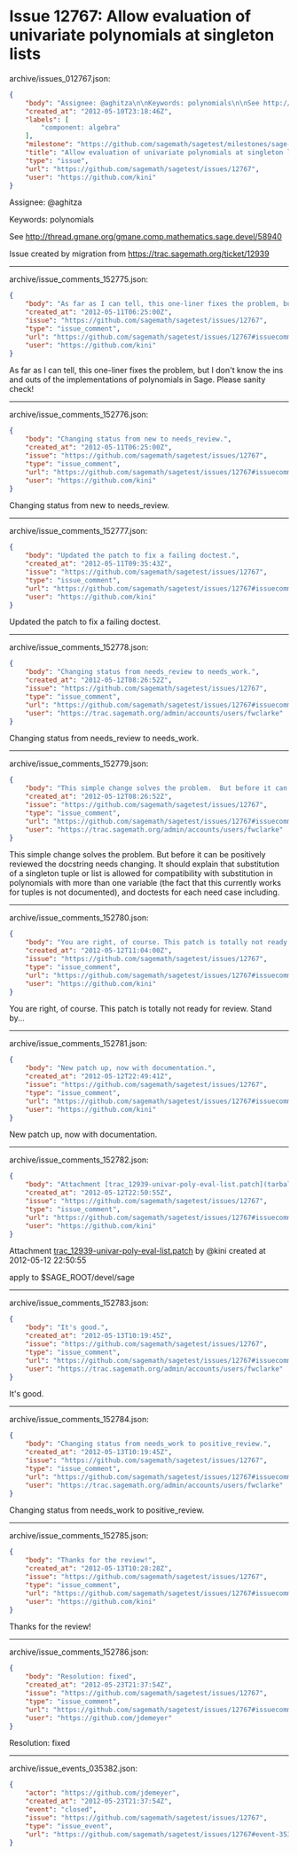 # Issue 12767: Allow evaluation of univariate polynomials at singleton lists

archive/issues_012767.json:
```json
{
    "body": "Assignee: @aghitza\n\nKeywords: polynomials\n\nSee http://thread.gmane.org/gmane.comp.mathematics.sage.devel/58940\n\nIssue created by migration from https://trac.sagemath.org/ticket/12939\n\n",
    "created_at": "2012-05-10T23:18:46Z",
    "labels": [
        "component: algebra"
    ],
    "milestone": "https://github.com/sagemath/sagetest/milestones/sage-5.1",
    "title": "Allow evaluation of univariate polynomials at singleton lists",
    "type": "issue",
    "url": "https://github.com/sagemath/sagetest/issues/12767",
    "user": "https://github.com/kini"
}
```
Assignee: @aghitza

Keywords: polynomials

See http://thread.gmane.org/gmane.comp.mathematics.sage.devel/58940

Issue created by migration from https://trac.sagemath.org/ticket/12939





---

archive/issue_comments_152775.json:
```json
{
    "body": "As far as I can tell, this one-liner fixes the problem, but I don't know the ins and outs of the implementations of polynomials in Sage. Please sanity check!",
    "created_at": "2012-05-11T06:25:00Z",
    "issue": "https://github.com/sagemath/sagetest/issues/12767",
    "type": "issue_comment",
    "url": "https://github.com/sagemath/sagetest/issues/12767#issuecomment-152775",
    "user": "https://github.com/kini"
}
```

As far as I can tell, this one-liner fixes the problem, but I don't know the ins and outs of the implementations of polynomials in Sage. Please sanity check!



---

archive/issue_comments_152776.json:
```json
{
    "body": "Changing status from new to needs_review.",
    "created_at": "2012-05-11T06:25:00Z",
    "issue": "https://github.com/sagemath/sagetest/issues/12767",
    "type": "issue_comment",
    "url": "https://github.com/sagemath/sagetest/issues/12767#issuecomment-152776",
    "user": "https://github.com/kini"
}
```

Changing status from new to needs_review.



---

archive/issue_comments_152777.json:
```json
{
    "body": "Updated the patch to fix a failing doctest.",
    "created_at": "2012-05-11T09:35:43Z",
    "issue": "https://github.com/sagemath/sagetest/issues/12767",
    "type": "issue_comment",
    "url": "https://github.com/sagemath/sagetest/issues/12767#issuecomment-152777",
    "user": "https://github.com/kini"
}
```

Updated the patch to fix a failing doctest.



---

archive/issue_comments_152778.json:
```json
{
    "body": "Changing status from needs_review to needs_work.",
    "created_at": "2012-05-12T08:26:52Z",
    "issue": "https://github.com/sagemath/sagetest/issues/12767",
    "type": "issue_comment",
    "url": "https://github.com/sagemath/sagetest/issues/12767#issuecomment-152778",
    "user": "https://trac.sagemath.org/admin/accounts/users/fwclarke"
}
```

Changing status from needs_review to needs_work.



---

archive/issue_comments_152779.json:
```json
{
    "body": "This simple change solves the problem.  But before it can be positively reviewed the docstring needs changing.  It should explain that substitution of a singleton tuple or list is allowed for compatibility with substitution in polynomials with more than one variable (the fact that this currently works for tuples is not documented), and doctests for each need case including.",
    "created_at": "2012-05-12T08:26:52Z",
    "issue": "https://github.com/sagemath/sagetest/issues/12767",
    "type": "issue_comment",
    "url": "https://github.com/sagemath/sagetest/issues/12767#issuecomment-152779",
    "user": "https://trac.sagemath.org/admin/accounts/users/fwclarke"
}
```

This simple change solves the problem.  But before it can be positively reviewed the docstring needs changing.  It should explain that substitution of a singleton tuple or list is allowed for compatibility with substitution in polynomials with more than one variable (the fact that this currently works for tuples is not documented), and doctests for each need case including.



---

archive/issue_comments_152780.json:
```json
{
    "body": "You are right, of course. This patch is totally not ready for review. Stand by...",
    "created_at": "2012-05-12T11:04:00Z",
    "issue": "https://github.com/sagemath/sagetest/issues/12767",
    "type": "issue_comment",
    "url": "https://github.com/sagemath/sagetest/issues/12767#issuecomment-152780",
    "user": "https://github.com/kini"
}
```

You are right, of course. This patch is totally not ready for review. Stand by...



---

archive/issue_comments_152781.json:
```json
{
    "body": "New patch up, now with documentation.",
    "created_at": "2012-05-12T22:49:41Z",
    "issue": "https://github.com/sagemath/sagetest/issues/12767",
    "type": "issue_comment",
    "url": "https://github.com/sagemath/sagetest/issues/12767#issuecomment-152781",
    "user": "https://github.com/kini"
}
```

New patch up, now with documentation.



---

archive/issue_comments_152782.json:
```json
{
    "body": "Attachment [trac_12939-univar-poly-eval-list.patch](tarball://root/attachments/some-uuid/ticket12939/trac_12939-univar-poly-eval-list.patch) by @kini created at 2012-05-12 22:50:55\n\napply to $SAGE_ROOT/devel/sage",
    "created_at": "2012-05-12T22:50:55Z",
    "issue": "https://github.com/sagemath/sagetest/issues/12767",
    "type": "issue_comment",
    "url": "https://github.com/sagemath/sagetest/issues/12767#issuecomment-152782",
    "user": "https://github.com/kini"
}
```

Attachment [trac_12939-univar-poly-eval-list.patch](tarball://root/attachments/some-uuid/ticket12939/trac_12939-univar-poly-eval-list.patch) by @kini created at 2012-05-12 22:50:55

apply to $SAGE_ROOT/devel/sage



---

archive/issue_comments_152783.json:
```json
{
    "body": "It's good.",
    "created_at": "2012-05-13T10:19:45Z",
    "issue": "https://github.com/sagemath/sagetest/issues/12767",
    "type": "issue_comment",
    "url": "https://github.com/sagemath/sagetest/issues/12767#issuecomment-152783",
    "user": "https://trac.sagemath.org/admin/accounts/users/fwclarke"
}
```

It's good.



---

archive/issue_comments_152784.json:
```json
{
    "body": "Changing status from needs_work to positive_review.",
    "created_at": "2012-05-13T10:19:45Z",
    "issue": "https://github.com/sagemath/sagetest/issues/12767",
    "type": "issue_comment",
    "url": "https://github.com/sagemath/sagetest/issues/12767#issuecomment-152784",
    "user": "https://trac.sagemath.org/admin/accounts/users/fwclarke"
}
```

Changing status from needs_work to positive_review.



---

archive/issue_comments_152785.json:
```json
{
    "body": "Thanks for the review!",
    "created_at": "2012-05-13T10:28:28Z",
    "issue": "https://github.com/sagemath/sagetest/issues/12767",
    "type": "issue_comment",
    "url": "https://github.com/sagemath/sagetest/issues/12767#issuecomment-152785",
    "user": "https://github.com/kini"
}
```

Thanks for the review!



---

archive/issue_comments_152786.json:
```json
{
    "body": "Resolution: fixed",
    "created_at": "2012-05-23T21:37:54Z",
    "issue": "https://github.com/sagemath/sagetest/issues/12767",
    "type": "issue_comment",
    "url": "https://github.com/sagemath/sagetest/issues/12767#issuecomment-152786",
    "user": "https://github.com/jdemeyer"
}
```

Resolution: fixed



---

archive/issue_events_035382.json:
```json
{
    "actor": "https://github.com/jdemeyer",
    "created_at": "2012-05-23T21:37:54Z",
    "event": "closed",
    "issue": "https://github.com/sagemath/sagetest/issues/12767",
    "type": "issue_event",
    "url": "https://github.com/sagemath/sagetest/issues/12767#event-35382"
}
```
